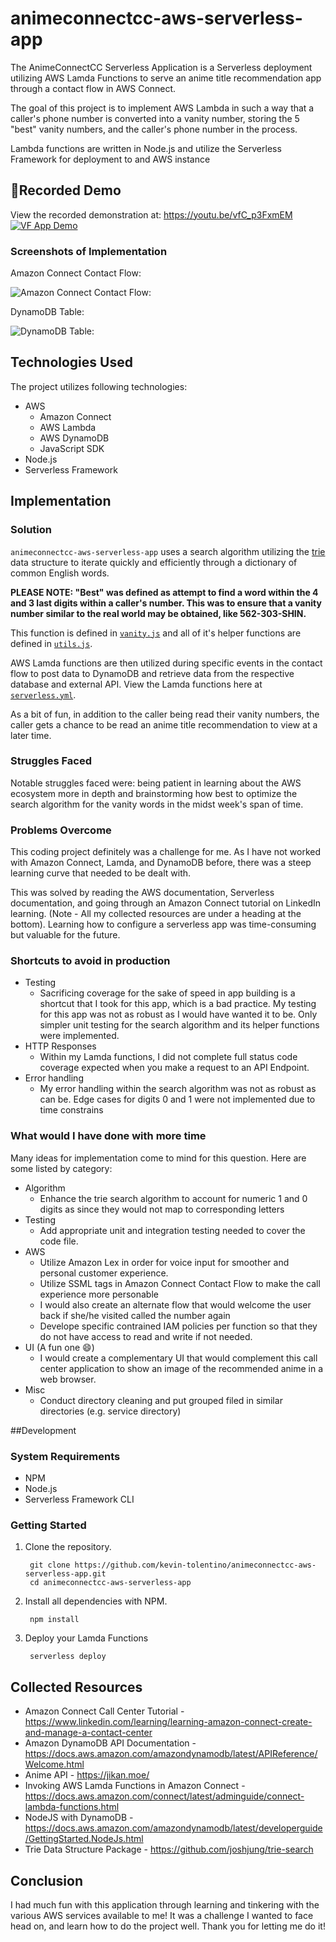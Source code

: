 # animeconnectcc-aws-serverless-app
The AnimeConnectCC Serverless Application is a Serverless deployment utilizing AWS Lamda Functions to serve an anime title recommendation app through a contact flow in AWS Connect. 

The goal of this project is to implement AWS Lambda in such a way that a caller's phone number is converted into a vanity number, storing the 5 "best" vanity numbers, and the caller's phone number in the process.

Lambda functions are written in Node.js and utilize the Serverless Framework for deployment to and AWS instance

## 👀Recorded Demo
View the recorded demonstration at: https://youtu.be/vfC_p3FxmEM
[![VF App Demo](https://github.com/kevin-tolentino/animeconnectcc-aws-serverless-app/blob/main/images/app-demo-thumbnail.png)](https://youtu.be/vfC_p3FxmEM)

### Screenshots of Implementation

Amazon Connect Contact Flow:

![Amazon Connect Contact Flow:](https://github.com/kevin-tolentino/animeconnectcc-aws-serverless-app/blob/main/images/connect-contact-flow.png "Contact Flow")

DynamoDB Table:

![DynamoDB Table:](https://github.com/kevin-tolentino/animeconnectcc-aws-serverless-app/blob/main/images/dynamodb-table.png "Dynamo DB Table")

## Technologies Used
The project utilizes following technologies:

- AWS
    - Amazon Connect
    - AWS Lambda
    - AWS DynamoDB
    - JavaScript SDK
- Node.js
- Serverless Framework

## Implementation

### Solution
`animeconnectcc-aws-serverless-app` uses a search algorithm utilizing the [trie](https://en.wikipedia.org/wiki/Trie) data structure to iterate quickly and efficiently through a dictionary of common English words. 

**PLEASE NOTE: "Best" was defined as attempt to find a word within the 4 and 3 last digits within a caller's number. This was to ensure that a vanity number similar to the real world may be obtained, like 562-303-SHIN.**

This function is defined in [`vanity.js`](https://github.com/kevin-tolentino/animeconnectcc-aws-serverless-app/blob/3e93ea84a1ce421910ad70dd0a9a438cfc4ea281/vanity.js#L10) and all of it's helper functions are defined in [`utils.js`](https://github.com/kevin-tolentino/animeconnectcc-aws-serverless-app/blob/3e93ea84a1ce421910ad70dd0a9a438cfc4ea281/utils.js). 

AWS Lamda functions are then utilized during specific events in the contact flow to post data to DynamoDB and retrieve data from the respective database and external API. View the Lamda functions here at [`serverless.yml`](https://github.com/kevin-tolentino/animeconnectcc-aws-serverless-app/blob/4dd4e1b7a7aa1d5c7562054f29874c76875fd804/serverless.yml#L24).

As a bit of fun, in addition to the caller being read their vanity numbers, the caller gets a chance to be read an anime title recommendation to view at a later time.


### Struggles Faced
Notable struggles faced were: being patient in learning about the AWS ecosystem more in depth and brainstorming how best to optimize the search algorithm for the vanity words in the midst week's span of time. 

### Problems Overcome
This coding project definitely was a challenge for me. As I have not worked with Amazon Connect, Lamda, and DynamoDB before, there was a steep learning curve that needed to be dealt with. 

This was solved by reading the AWS documentation, Serverless documentation, and going through an Amazon Connect tutorial on LinkedIn learning. (Note - All my collected resources are under a heading at the bottom). Learning how to configure a serverless app was time-consuming but valuable for the future.


### Shortcuts to avoid in production
- Testing 
  - Sacrificing coverage for the sake of speed in app building is a shortcut that I took for this app, which is a bad practice. My testing for this app was not as robust as I would have wanted it to be. Only simpler unit testing for the search algorithm and its helper functions were implemented.
- HTTP Responses
    - Within my Lamda functions, I did not complete full status code coverage expected when you make a request to an API Endpoint.
- Error handling
    - My error handling within the search algorithm was not as robust as can be. Edge cases for digits 0 and 1 were not implemented due to time constrains

### What would I have done with more time
Many ideas for implementation come to mind for this question. Here are some listed by category:
- Algorithm
  - Enhance the trie search algorithm to account for numeric 1 and 0 digits as since they would not map to corresponding letters
- Testing
  - Add appropriate unit and integration testing needed to cover the code file.
- AWS
  - Utilize Amazon Lex in order for voice input for smoother and personal customer experience.
  - Utilize SSML tags in Amazon Connect Contact Flow to make the call experience more personable 
  - I would also create an alternate flow that would welcome the user back if she/he visited called the number again
  - Develope specific contrained IAM policies per function so that they do not have access to read and write if not needed.
- UI (A fun one 😄)
  - I would create a complementary UI that would complement this call center application to show an image of the recommended anime in a web browser.
- Misc
  - Conduct directory cleaning and put grouped filed in similar directories (e.g. service directory) 

##Development
### System Requirements
- NPM
- Node.js
- Serverless Framework CLI

### Getting Started
1. Clone the repository.

        git clone https://github.com/kevin-tolentino/animeconnectcc-aws-serverless-app.git
        cd animeconnectcc-aws-serverless-app

2. Install all dependencies with NPM.

        npm install

3. Deploy your Lamda Functions

        serverless deploy


## Collected Resources
- Amazon Connect Call Center Tutorial - https://www.linkedin.com/learning/learning-amazon-connect-create-and-manage-a-contact-center
- Amazon DynamoDB API Documentation - https://docs.aws.amazon.com/amazondynamodb/latest/APIReference/Welcome.html
- Anime API - https://jikan.moe/
- Invoking AWS Lamda Functions in Amazon Connect - https://docs.aws.amazon.com/connect/latest/adminguide/connect-lambda-functions.html
- NodeJS with DynamoDB - https://docs.aws.amazon.com/amazondynamodb/latest/developerguide/GettingStarted.NodeJs.html
- Trie Data Structure Package - https://github.com/joshjung/trie-search

## Conclusion
I had much fun with this application through learning and tinkering with the various AWS services available to me! It was a challenge I wanted to face head on, and learn how to do the project well. Thank you for letting me do it! 

